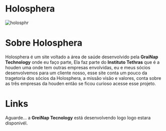 # Holosphera

![holosphr](https://user-images.githubusercontent.com/99847920/166164429-5a464d0b-e15d-4835-9b93-a27fd560b077.png)

<h1>Sobre Holosphera </h1>

<p>Holosphera é um site voltado a área de saúde desenvolvido pela <b>GraiNap Technology</b> onde eu faço parte,
  Ela faz parte do <b>Instituto Tethras</b> que é a houden uma onde tem outras empresas envolvidas, eu e meus sócios desenvolvemos para um cliente
nosso, esse site conta um pouco da tragetoria dos sócios da Holosphera, a missão visão e valores, conta sobre as três empresas da houden
então se ficou curioso acesse esse projeto.</p>

<h1>Links </h1>
<p>Aguarde... a <b>GreiNap Tecnology</b> está desenvolvendo logo logo estara disponivél.</p>

